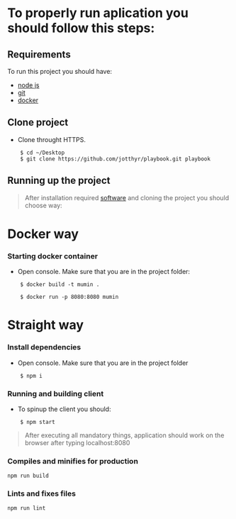 # To properly run aplication you should follow this steps:

## Requirements
To run this project you should have:
- [node js](https://nodejs.org/en/download/)
- [git](https://git-scm.com/downloads)
- [docker](https://www.docker.com/get-started)

## Clone project
- Clone throught HTTPS.
```shell
    $ cd ~/Desktop
    $ git clone https://github.com/jotthyr/playbook.git playbook
```
## Running up the project
> After installation required [software](https://nodejs.org/) and cloning the project you should choose way:

# Docker way

### Starting docker container

- Open console. Make sure that you are in the project folder:
```shell
    $ docker build -t mumin .

```

```shell
    $ docker run -p 8080:8080 mumin

```

# Straight way

### Install dependencies

- Open console. Make sure that you are in the project folder
```shell
    $ npm i

```
### Running and building client

- To spinup the client you should:
```shell
    $ npm start
```
>After executing all mandatory things, application should work on the browser after typing localhost:8080

### Compiles and minifies for production
```
npm run build
```
### Lints and fixes files
```
npm run lint
```

